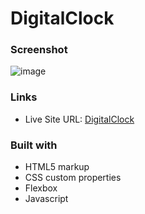 # DigitalClock

### Screenshot
![image](https://user-images.githubusercontent.com/67822169/215709445-816a8ad1-3ebc-4a97-a0cd-6595ba2d97e3.png)

### Links 
- Live Site URL: [DigitalClock](https://khyati81.github.io/DigitalClock/)

### Built with
- HTML5 markup
- CSS custom properties
- Flexbox
- Javascript
